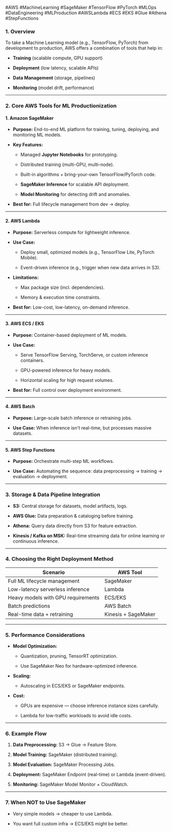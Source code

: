 #AWS #MachineLearning #SageMaker #TensorFlow #PyTorch #MLOps #DataEngineering #MLProduction #AWSLambda #ECS #EKS #Glue #Athena #StepFunctions

### 1. **Overview**

To take a Machine Learning model (e.g., TensorFlow, PyTorch) from development to production, AWS offers a combination of tools that help in:

- **Training** (scalable compute, GPU support)
    
- **Deployment** (low latency, scalable APIs)
    
- **Data Management** (storage, pipelines)
    
- **Monitoring** (model drift, performance)
    

---

### 2. **Core AWS Tools for ML Productionization**

#### **1. Amazon SageMaker**

- **Purpose:** End-to-end ML platform for training, tuning, deploying, and monitoring ML models.
    
- **Key Features:**
    
    - Managed **Jupyter Notebooks** for prototyping.
        
    - Distributed training (multi-GPU, multi-node).
        
    - Built-in algorithms + bring-your-own TensorFlow/PyTorch code.
        
    - **SageMaker Inference** for scalable API deployment.
        
    - **Model Monitoring** for detecting drift and anomalies.
        
- **Best for:** Full lifecycle management from dev → deploy.
    

---

#### **2. AWS Lambda**

- **Purpose:** Serverless compute for lightweight inference.
    
- **Use Case:**
    
    - Deploy small, optimized models (e.g., TensorFlow Lite, PyTorch Mobile).
        
    - Event-driven inference (e.g., trigger when new data arrives in S3).
        
- **Limitations:**
    
    - Max package size (incl. dependencies).
        
    - Memory & execution time constraints.
        
- **Best for:** Low-cost, low-latency, on-demand inference.
    

---

#### **3. AWS ECS / EKS**

- **Purpose:** Container-based deployment of ML models.
    
- **Use Case:**
    
    - Serve TensorFlow Serving, TorchServe, or custom inference containers.
        
    - GPU-powered inference for heavy models.
        
    - Horizontal scaling for high request volumes.
        
- **Best for:** Full control over deployment environment.
    

---

#### **4. AWS Batch**

- **Purpose:** Large-scale batch inference or retraining jobs.
    
- **Use Case:** When inference isn't real-time, but processes massive datasets.
    

---

#### **5. AWS Step Functions**

- **Purpose:** Orchestrate multi-step ML workflows.
    
- **Use Case:** Automating the sequence: data preprocessing → training → evaluation → deployment.
    

---

### 3. **Storage & Data Pipeline Integration**

- **S3:** Central storage for datasets, model artifacts, logs.
    
- **AWS Glue:** Data preparation & cataloging before training.
    
- **Athena:** Query data directly from S3 for feature extraction.
    
- **Kinesis / Kafka on MSK:** Real-time streaming data for online learning or continuous inference.
    

---

### 4. **Choosing the Right Deployment Method**

|Scenario|AWS Tool|
|---|---|
|Full ML lifecycle management|SageMaker|
|Low-latency serverless inference|Lambda|
|Heavy models with GPU requirements|ECS/EKS|
|Batch predictions|AWS Batch|
|Real-time data + retraining|Kinesis + SageMaker|

---

### 5. **Performance Considerations**

- **Model Optimization:**
    
    - Quantization, pruning, TensorRT optimization.
        
    - Use SageMaker Neo for hardware-optimized inference.
        
- **Scaling:**
    
    - Autoscaling in ECS/EKS or SageMaker endpoints.
        
- **Cost:**
    
    - GPUs are expensive — choose inference instance sizes carefully.
        
    - Lambda for low-traffic workloads to avoid idle costs.
        

---

### 6. **Example Flow**

1. **Data Preprocessing:** S3 → Glue → Feature Store.
    
2. **Model Training:** SageMaker (distributed training).
    
3. **Model Evaluation:** SageMaker Processing Jobs.
    
4. **Deployment:** SageMaker Endpoint (real-time) or Lambda (event-driven).
    
5. **Monitoring:** SageMaker Model Monitor + CloudWatch.
    

---

### 7. **When NOT to Use SageMaker**

- Very simple models → cheaper to use Lambda.
    
- You want full custom infra → ECS/EKS might be better.
